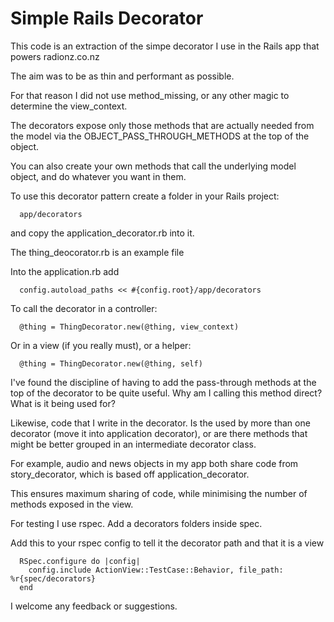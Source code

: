 # Simple Rails Decorator

This code is an extraction of the simpe decorator I use in the Rails app that powers radionz.co.nz

The aim was to be as thin and performant as possible.

For that reason I did not use method_missing, or any other magic to determine the view_context.

The decorators expose only those methods that are actually needed from the model via the OBJECT_PASS_THROUGH_METHODS at the top of the object.

You can also create your own methods that call the underlying model object, and do whatever you want in them.

To use this decorator pattern create a folder in your Rails project:

```
  app/decorators
```

and copy the application_decorator.rb into it.

The thing_deocorator.rb is an example file

Into the application.rb add

```
  config.autoload_paths << #{config.root}/app/decorators
```

To call the decorator in a controller:

```
  @thing = ThingDecorator.new(@thing, view_context)
```

Or in a view (if you really must), or a helper:

```
  @thing = ThingDecorator.new(@thing, self)
```

I've found the discipline of having to add the pass-through methods at the top of the decorator to be quite useful. Why am I calling this method direct? What is it being used for?

Likewise, code that I write in the decorator. Is the used by more than one decorator (move it into application decorator), or are there methods that might be better grouped in an intermediate decorator class. 

For example, audio and news objects in my app both share code from story_decorator, which is based off application_decorator.

This ensures maximum sharing of code, while minimising the number of methods exposed in the view.

For testing I use rspec. Add a decorators folders inside spec.

Add this to your rspec config to tell it the decorator path and that it is a view

```
  RSpec.configure do |config|
    config.include ActionView::TestCase::Behavior, file_path: %r{spec/decorators} 
  end
```

I welcome any feedback or suggestions. 
